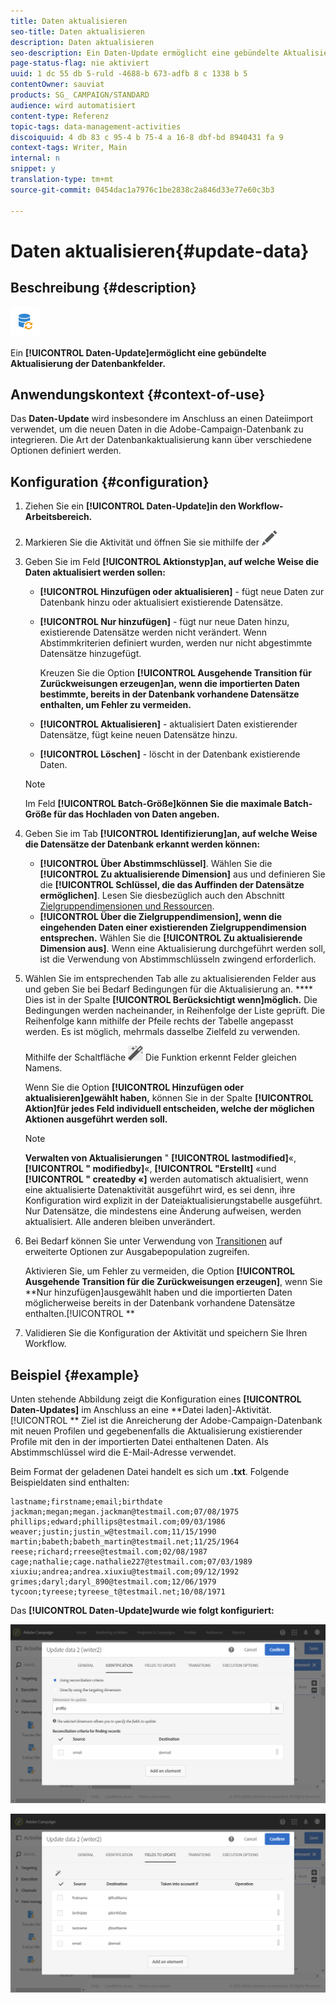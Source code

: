 ```yaml
---
title: Daten aktualisieren
seo-title: Daten aktualisieren
description: Daten aktualisieren
seo-description: Ein Daten-Update ermöglicht eine gebündelte Aktualisierung der Datenbankfelder.
page-status-flag: nie aktiviert
uuid: 1 dc 55 db 5-ruld -4688-b 673-adfb 8 c 1338 b 5
contentOwner: sauviat
products: SG_ CAMPAIGN/STANDARD
audience: wird automatisiert
content-type: Referenz
topic-tags: data-management-activities
discoiquuid: 4 db 83 c 95-4 b 75-4 a 16-8 dbf-bd 8940431 fa 9
context-tags: Writer, Main
internal: n
snippet: y
translation-type: tm+mt
source-git-commit: 0454dac1a7976c1be2838c2a846d33e77e60c3b3

---
```



# Daten aktualisieren{#update-data}

## Beschreibung {#description}

![](assets/data_update.png)

Ein **[!UICONTROL Daten-Update]ermöglicht eine gebündelte Aktualisierung der Datenbankfelder.**

## Anwendungskontext {#context-of-use}

Das **Daten-Update** wird insbesondere im Anschluss an einen Dateiimport verwendet, um die neuen Daten in die Adobe-Campaign-Datenbank zu integrieren. Die Art der Datenbankaktualisierung kann über verschiedene Optionen definiert werden.

## Konfiguration {#configuration}

1. Ziehen Sie ein **[!UICONTROL Daten-Update]in den Workflow-Arbeitsbereich.**
1. Markieren Sie die Aktivität und öffnen Sie sie mithilfe der ![-Schaltfläche aus den angezeigten Quick Actions.](assets/edit_darkgrey-24px.png)
1. Geben Sie im Feld **[!UICONTROL Aktionstyp]an, auf welche Weise die Daten aktualisiert werden sollen:**

   * **[!UICONTROL Hinzufügen oder aktualisieren]** - fügt neue Daten zur Datenbank hinzu oder aktualisiert existierende Datensätze.
   * **[!UICONTROL Nur hinzufügen]** - fügt nur neue Daten hinzu, existierende Datensätze werden nicht verändert. Wenn Abstimmkriterien definiert wurden, werden nur nicht abgestimmte Datensätze hinzugefügt.

      Kreuzen Sie die Option **[!UICONTROL Ausgehende Transition für Zurückweisungen erzeugen]an, wenn die importierten Daten bestimmte, bereits in der Datenbank vorhandene Datensätze enthalten, um Fehler zu vermeiden.**

   * **[!UICONTROL Aktualisieren]** - aktualisiert Daten existierender Datensätze, fügt keine neuen Datensätze hinzu.
   * **[!UICONTROL Löschen]** - löscht in der Datenbank existierende Daten.
   >[!NOTE]
   >
   >Im Feld **[!UICONTROL Batch-Größe]können Sie die maximale Batch-Größe für das Hochladen von Daten angeben.**

1. Geben Sie im Tab **[!UICONTROL Identifizierung]an, auf welche Weise die Datensätze der Datenbank erkannt werden können:**

   * **[!UICONTROL Über Abstimmschlüssel]**. Wählen Sie die **[!UICONTROL Zu aktualisierende Dimension]** aus und definieren Sie die **[!UICONTROL Schlüssel, die das Auffinden der Datensätze ermöglichen]**. Lesen Sie diesbezüglich auch den Abschnitt [Zielgruppendimensionen und Ressourcen](../../automating/using/query.md#targeting-dimensions-and-resources).
   * **[!UICONTROL Über die Zielgruppendimension], wenn die eingehenden Daten einer existierenden Zielgruppendimension entsprechen.** Wählen Sie die **[!UICONTROL Zu aktualisierende Dimension aus]**.
   Wenn eine Aktualisierung durchgeführt werden soll, ist die Verwendung von Abstimmschlüsseln zwingend erforderlich.

1. Wählen Sie im entsprechenden Tab alle zu aktualisierenden Felder aus und geben Sie bei Bedarf Bedingungen für die Aktualisierung an. **** Dies ist in der Spalte **[!UICONTROL Berücksichtigt wenn]möglich.** Die Bedingungen werden nacheinander, in Reihenfolge der Liste geprüft. Die Reihenfolge kann mithilfe der Pfeile rechts der Tabelle angepasst werden. Es ist möglich, mehrmals dasselbe Zielfeld zu verwenden.

   Mithilfe der Schaltfläche ![ können Sie die Felder automatisch zuordnen. ](assets/wkf_magic_wand-24px.png) Die Funktion erkennt Felder gleichen Namens.

   Wenn Sie die Option **[!UICONTROL Hinzufügen oder aktualisieren]gewählt haben,** können Sie in der Spalte **[!UICONTROL Aktion]für jedes Feld individuell entscheiden, welche der möglichen Aktionen ausgeführt werden soll.**

   >[!NOTE]
   >
   >**Verwalten von Aktualisierungen** " **[!UICONTROL lastmodified]**«, **[!UICONTROL " modifiedby]**«, **[!UICONTROL "Erstellt]** «und **[!UICONTROL " createdby «]** werden automatisch aktualisiert, wenn eine aktualisierte Datenaktivität ausgeführt wird, es sei denn, ihre Konfiguration wird explizit in der Dateiaktualisierungstabelle ausgeführt. Nur Datensätze, die mindestens eine Änderung aufweisen, werden aktualisiert. Alle anderen bleiben unverändert.

1. Bei Bedarf können Sie unter Verwendung von [Transitionen](../../automating/using/executing-a-workflow.md#managing-an-activity-s-outbound-transitions) auf erweiterte Optionen zur Ausgabepopulation zugreifen.

   Aktivieren Sie, um Fehler zu vermeiden, die Option **[!UICONTROL Ausgehende Transition für die Zurückweisungen erzeugen]**, wenn Sie **Nur hinzufügen]ausgewählt haben und die importierten Daten möglicherweise bereits in der Datenbank vorhandene Datensätze enthalten.[!UICONTROL **

1. Validieren Sie die Konfiguration der Aktivität und speichern Sie Ihren Workflow.

## Beispiel {#example}

Unten stehende Abbildung zeigt die Konfiguration eines **[!UICONTROL Daten-Updates]** im Anschluss an eine **Datei laden]-Aktivität.[!UICONTROL ** Ziel ist die Anreicherung der Adobe-Campaign-Datenbank mit neuen Profilen und gegebenenfalls die Aktualisierung existierender Profile mit den in der importierten Datei enthaltenen Daten. Als Abstimmschlüssel wird die E-Mail-Adresse verwendet.

Beim Format der geladenen Datei handelt es sich um **.txt**. Folgende Beispieldaten sind enthalten:

```
lastname;firstname;email;birthdate
jackman;megan;megan.jackman@testmail.com;07/08/1975
phillips;edward;phillips@testmail.com;09/03/1986
weaver;justin;justin_w@testmail.com;11/15/1990
martin;babeth;babeth_martin@testmail.net;11/25/1964
reese;richard;rreese@testmail.com;02/08/1987
cage;nathalie;cage.nathalie227@testmail.com;07/03/1989
xiuxiu;andrea;andrea.xiuxiu@testmail.com;09/12/1992
grimes;daryl;daryl_890@testmail.com;12/06/1979
tycoon;tyreese;tyreese_t@testmail.net;10/08/1971
```

Das **[!UICONTROL Daten-Update]wurde wie folgt konfiguriert:**

![](assets/deduplication_example2_writer1.png)

![](assets/deduplication_example2_writer2.png)

